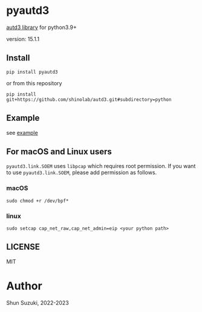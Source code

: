 # pyautd3

[autd3 library](https://github.com/shinolab/autd3) for python3.9+

version: 15.1.1

## Install

```
pip install pyautd3
```

or from this repository

```
pip install git+https://github.com/shinolab/autd3.git#subdirectory=python
```

## Example

see [example](./example)

## For macOS and Linux users

`pyautd3.link.SOEM` uses `libpcap` which requires root permission.
If you want to use `pyautd3.link.SOEM`, please add permission as follows.

### macOS

```
sudo chmod +r /dev/bpf*
```

### linux

```
sudo setcap cap_net_raw,cap_net_admin=eip <your python path>
```

## LICENSE

MIT

# Author

Shun Suzuki, 2022-2023
